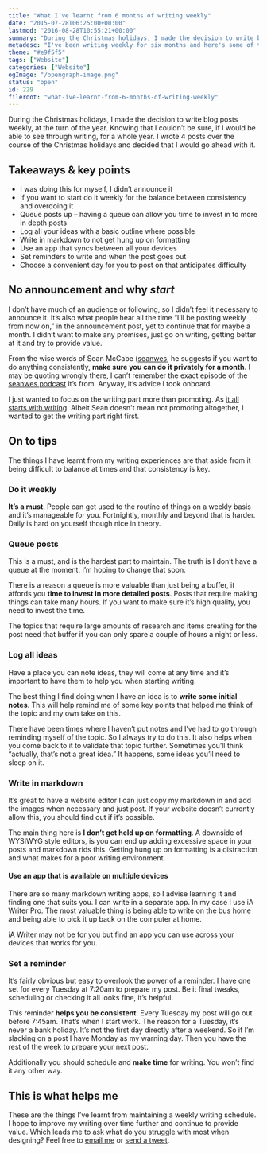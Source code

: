 ```yaml
---
title: "What I’ve learnt from 6 months of writing weekly"
date: "2015-07-28T06:25:00+00:00"
lastmod: "2016-08-28T10:55:21+00:00"
summary: "During the Christmas holidays, I made the decision to write blog posts weekly, at the turn of the year. Knowing that I couldn’t be sure, if I would be able to see through writing, for a whole year. I wrote 4 posts over the course of the Christmas holidays and decided that I would go ahead with it."
metadesc: "I've been writing weekly for six months and here's some of the things I've learnt over that time."
theme: "#e9f5f5"
tags: ["Website"]
categories: ["Website"]
ogImage: "/opengraph-image.png"
status: "open"
id: 229
fileroot: "what-ive-learnt-from-6-months-of-writing-weekly"
---
```


During the Christmas holidays, I made the decision to write blog posts weekly, at the turn of the year. Knowing that I couldn’t be sure, if I would be able to see through writing, for a whole year. I wrote 4 posts over the course of the Christmas holidays and decided that I would go ahead with it.

## Takeaways & key points
- I was doing this for myself, I didn’t announce it
- If you want to start do it weekly for the balance between consistency and overdoing it
- Queue posts up – having a queue can allow you time to invest in to more in depth posts
- Log all your ideas with a basic outline where possible
- Write in markdown to not get hung up on formatting
- Use an app that syncs between all your devices
- Set reminders to write and when the post goes out
- Choose a convenient day for you to post on that anticipates difficulty

## No announcement and why *start*
I don’t have much of an audience or following, so I didn’t feel it necessary to announce it. It’s also what people hear all the time “I’ll be posting weekly from now on,” in the announcement post, yet to continue that for maybe a month. I didn’t want to make any promises, just go on writing, getting better at it and try to provide value.

From the wise words of Sean McCabe ([seanwes](http://seanwes.com), he suggests if you want to do anything consistently, **make sure you can do it privately for a month**. I may be quoting wrongly there, I can’t remember the exact episode of the [seanwes podcast](http://seanwes.com/podcast) it’s from. Anyway, it’s advice I took onboard. 

I just wanted to focus on the writing part more than promoting. As [it all starts with writing](http://seanwes.com/podcast/139-it-all-starts-with-writing-again/). Albeit Sean doesn't mean not promoting altogether, I wanted to get the writing part right first.

## On to tips
The things I have learnt from my writing experiences are that aside from it being difficult to balance at times and that consistency is key. 

### Do it weekly
**It’s a must**. People can get used to the routine of things on a weekly basis and it’s manageable for you. Fortnightly, monthly and beyond that is harder. Daily is hard on yourself though nice in theory.

### Queue posts
This is a must, and is the hardest part to maintain. The truth is I don’t have a queue at the moment. I’m hoping to change that soon. 

There is a reason a queue is more valuable than just being a buffer, it affords you **time to invest in more detailed posts**. Posts that require making things can take many hours. If you want to make sure it’s high quality, you need to invest the time.

The topics that require large amounts of research and items creating for the post need that buffer if you can only spare a couple of hours a night or less.

### Log all ideas
Have a place you can note ideas, they will come at any time and it’s important to have them to help you when starting writing. 

The best thing I find doing when I have an idea is to **write some initial notes**. This will help remind me of some key points that helped me think of the topic and my own take on this. 

There have been times where I haven’t put notes and I’ve had to go through reminding myself of the topic. So I always try to do this. It also helps when you come back to it to validate that topic further. Sometimes you’ll think “actually, that’s not a great idea.” It happens, some ideas you’ll need to sleep on it.

### Write in markdown
It’s great to have a website editor I can just copy my markdown in and add the images when necessary and just post. If your website doesn’t currently allow this, you should find out if it’s possible.

The main thing here is **I don’t get held up on formatting**. A downside of WYSIWYG style editors, is you can end up adding excessive space in your posts and markdown rids this. Getting hung up on formatting is a distraction and what makes for a poor writing environment.

#### Use an app that is available on multiple devices
There are so many markdown writing apps, so I advise learning it and finding one that suits you. I can write in a separate app. In my case I use iA Writer Pro. The most valuable thing is being able to write on the bus home and being able to pick it up back on the computer at home.

iA Writer may not be for you but find an app you can use across your devices that works for you.

### Set a reminder
It’s fairly obvious but easy to overlook the power of a reminder. I have one set for every Tuesday at 7:20am to prepare my post. Be it final tweaks, scheduling or checking it all looks fine, it’s helpful.

This reminder **helps you be consistent**. Every Tuesday my post will go out before 7:45am. That’s when I start work. The reason for a Tuesday, it’s never a bank holiday. It’s not the first day directly after a weekend. So if I’m slacking on a post I have Monday as my warning day. Then you have the rest of the week to prepare your next post.

Additionally you should schedule and **make time** for writing. You won’t find it any other way.

## This is what helps me
These are the things I’ve learnt from maintaining a weekly writing schedule. I hope to improve my writing over time further and continue to provide value. Which leads me to ask what do you struggle with most when designing? Feel free to [email me](http://iamsteve.me/contact) or [send a tweet](http://twitter.com/irsteve).
